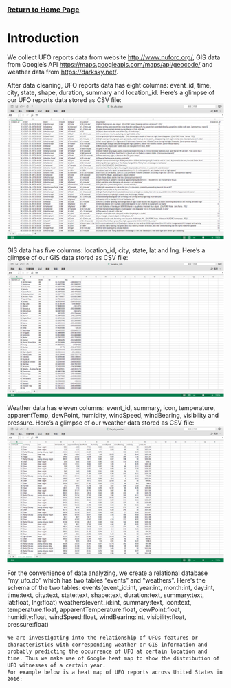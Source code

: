 ### [Return to Home Page](https://jyan16.github.io/UFO/)

# Introduction

We collect UFO reports data from website http://www.nuforc.org/, GIS data from Google’s API https://maps.googleapis.com/maps/api/geocode/ and weather data from https://darksky.net/.

After data cleaning, UFO reports data has eight columns: event_id, time, city, state, shape, duration, summary and location_id.
Here’s a glimpse of our UFO reports data stored as CSV file:
![UFO Reports Data](https://github.com/jyan16/UFO/blob/master/docs/img/ufo_reports_data.png)

GIS data has five columns: location_id, city, state, lat and lng.
Here’s a glimpse of our GIS data stored as CSV file:
![Geography Data](https://github.com/jyan16/UFO/blob/master/docs/img/geography_data.png)

Weather data has eleven columns: event_id, summary, icon, temperature, apparentTemp, dewPoint, humidity, windSpeed, windBearing, visibility and pressure.
Here’s a glimpse of our weather data stored as CSV file:
![Weather Data](https://github.com/jyan16/UFO/blob/master/docs/img/weather_data.png)

For the convenience of data analyzing, we create a relational database “my_ufo.db” which has two tables “events” and “weathers”.
	Here’s the schema of the two tables:
	events(event_id:int, year:int, month:int, day:int, time:text, city:text, state:text, shape:text, duration:text, summary:text, lat:float, lng:float)
	weathers(event_id:int, summary:text, icon:text, temperature:float, apparentTemperature:float, dewPoint:float, humidity:float, windSpeed:float, windBearing:int, visibility:float, pressure:float)

	We are investigating into the relationship of UFOs features or characteristics with corresponding weather or GIS information and probably predicting the occurrence of UFO at certain location and time. Thus we make use of Google heat map to show the distribution of UFO witnesses of a certain year.
	For example below is a heat map of UFO reports across United States in 2016:
